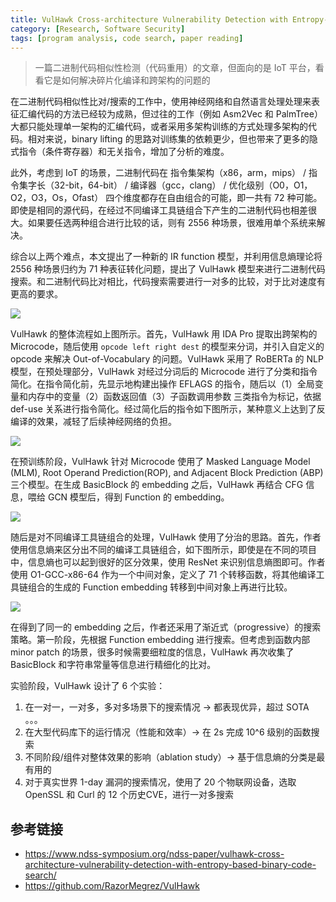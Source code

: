 ```yaml
---
title: VulHawk Cross-architecture Vulnerability Detection with Entropy-based Binary Code Search
category: [Research, Software Security]
tags: [program analysis, code search, paper reading]
---
```


> 一篇二进制代码相似性检测（代码重用）的文章，但面向的是 IoT 平台，看看它是如何解决碎片化编译和跨架构的问题的

在二进制代码相似性比对/搜索的工作中，使用神经网络和自然语言处理处理来表征汇编代码的方法已经较为成熟，但过往的工作（例如 Asm2Vec 和 PalmTree）大都只能处理单一架构的汇编代码，或者采用多架构训练的方式处理多架构的代码。相对来说，binary lifting 的思路对训练集的依赖更少，但也带来了更多的隐式指令（条件寄存器）和无关指令，增加了分析的难度。

此外，考虑到 IoT 的场景，二进制代码在 指令集架构（x86，arm，mips） / 指令集字长（32-bit，64-bit） / 编译器（gcc，clang） / 优化级别（O0，O1，O2，O3，Os，Ofast） 四个维度都存在自由组合的可能，即一共有 72 种可能。即使是相同的源代码，在经过不同编译工具链组合下产生的二进制代码也相差很大。如果要任选两种组合进行比较的话，则有 2556 种场景，很难用单个系统来解决。

综合以上两个难点，本文提出了一种新的 IR function 模型，并利用信息熵理论将 2556 种场景归约为 71 种表征转化问题，提出了 VulHawk 模型来进行二进制代码搜索。和二进制代码比对相比，代码搜索需要进行一对多的比较，对于比对速度有更高的要求。

![](https://s2.loli.net/2023/05/25/faiS7ptyvcM1ZFH.png)

VulHawk 的整体流程如上图所示。首先，VulHawk 用 IDA Pro 提取出跨架构的 Microcode，随后使用 `opcode left right dest` 的模型来分词，并引入自定义的 opcode 来解决 Out-of-Vocabulary 的问题。VulHawk 采用了 RoBERTa 的 NLP 模型，在预处理部分，VulHawk 对经过分词后的 Microcode 进行了分类和指令简化。在指令简化前，先显示地构建出操作 EFLAGS 的指令，随后以（1）全局变量和内存中的变量（2）函数返回值（3）子函数调用参数 三类指令为标记，依据 def-use 关系进行指令简化。经过简化后的指令如下图所示，某种意义上达到了反编译的效果，减轻了后续神经网络的负担。

![](https://s2.loli.net/2023/05/25/4vQx1X2ImZwSiRs.png)

在预训练阶段，VulHawk 针对 Microcode 使用了 Masked Language Model (MLM), Root Operand Prediction(ROP), and Adjacent Block Prediction (ABP) 三个模型。在生成 BasicBlock 的 embedding 之后，VulHawk 再结合 CFG 信息，喂给 GCN 模型后，得到 Function 的 embedding。

![](https://s2.loli.net/2023/05/25/oOIJe8GcX2VwWku.png)

随后是对不同编译工具链组合的处理，VulHawk 使用了分治的思路。首先，作者使用信息熵来区分出不同的编译工具链组合，如下图所示，即使是在不同的项目中，信息熵也可以起到很好的区分效果，使用 ResNet 来识别信息熵图即可。作者使用 O1-GCC-x86-64 作为一个中间对象，定义了 71 个转移函数，将其他编译工具链组合的生成的 Function embedding 转移到中间对象上再进行比较。

![](https://s2.loli.net/2023/05/25/xdfHqgzAn1R9bcI.png)

在得到了同一的 embedding 之后，作者还采用了渐近式（progressive）的搜索策略。第一阶段，先根据 Function embedding 进行搜索。但考虑到函数内部 minor patch 的场景，很多时候需要细粒度的信息，VulHawk 再次收集了  BasicBlock 和字符串常量等信息进行精细化的比对。

实验阶段，VulHawk 设计了 6 个实验：

1. 在一对一，一对多，多对多场景下的搜索情况 -> 都表现优异，超过 SOTA 。。。
2. 在大型代码库下的运行情况（性能和效率）-> 在 2s 完成 10^6 级别的函数搜索
3. 不同阶段/组件对整体效果的影响（ablation study）-> 基于信息熵的分类是最有用的
4. 对于真实世界 1-day 漏洞的搜索情况，使用了 20 个物联网设备，选取 OpenSSL 和 Curl 的 12 个历史CVE，进行一对多搜索

## 参考链接

- https://www.ndss-symposium.org/ndss-paper/vulhawk-cross-architecture-vulnerability-detection-with-entropy-based-binary-code-search/
- https://github.com/RazorMegrez/VulHawk
